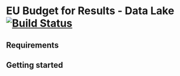 # EU Budget for Results - Data Lake [![Build Status](https://drone.ne-dev.eu/api/badges/ec-europa/eubfr-data-lake/status.svg)](https://drone.ne-dev.eu/ec-europa/eubfr-data-lake)

## Requirements

## Getting started

